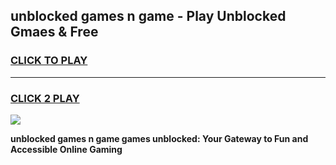 
## unblocked games n game - Play Unblocked Gmaes & Free
<h3>
<a href="https://news.freeplayer.one?title=unblocked_games_n_game&ref=23F">CLICK TO PLAY</a></h3>
<hr>

<h3>
<a href="https://news.freeplayer.one?title=unblocked_games_n_game&ref=23F">CLICK 2 PLAY</a>
  
</h3>

<a href="https://news.freeplayer.one?title=unblocked_games_n_game&ref=23F/"><img src="https://clearcache.store/games.png"></a>


**unblocked games n game games unblocked: Your Gateway to Fun and Accessible Online Gaming**
